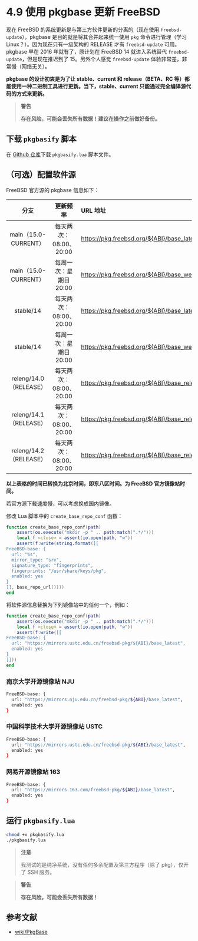 # 4.9 使用 pkgbase 更新 FreeBSD

现在 FreeBSD 的系统更新是与第三方软件更新的分离的（现在使用 `freebsd-update`），pkgbase 是目的就是将其合并起来统一使用 `pkg` 命令进行管理（学习 Linux？）。因为现在只有一级架构的 RELEASE 才有 `freebsd-update` 可用。pkgbase 早在 2016 年就有了，原计划在 FreeBSD 14 就进入系统替代 `freebsd-update`，但是现在推迟到了 15。另外个人感觉 `freebsd-update` 体验非常差，非常慢（网络无关）。

**pkgbase 的设计初衷是为了让 stable、current 和 release（BETA、RC 等）都能使用一种二进制工具进行更新。当下，stable、current 只能通过完全编译源代码的方式来更新。**

>**警告**
>
>**存在风险，可能会丢失所有数据！建议在操作之前做好备份。**

## 下载 `pkgbasify` 脚本

在 [Github 仓库](https://github.com/FreeBSDFoundation/pkgbasify)下载 `pkgbasify.lua` 脚本文件。

## （可选）配置软件源

FreeBSD 官方源的 pkgbase 信息如下：

| **分支** | **更新频率** | **URL 地址** |
| :---: | :---: | :--- |
| main（15.0-CURRENT） | 每天两次：08:00、20:00 | <https://pkg.freebsd.org/${ABI}/base_latest> |
| main（15.0-CURRENT） | 每周一次：星期日 20:00 | <https://pkg.freebsd.org/${ABI}/base_weekly> |
| stable/14 | 每天两次：08:00、20:00  | <https://pkg.freebsd.org/${ABI}/base_latest> |
| stable/14 | 每周一次：星期日 20:00 | <https://pkg.freebsd.org/${ABI}/base_weekly> |
| releng/14.0（RELEASE） | 每天两次：08:00、20:00 | <https://pkg.freebsd.org/${ABI}/base_release_0> |
| releng/14.1（RELEASE） | 每天两次：08:00、20:00 | <https://pkg.freebsd.org/${ABI}/base_release_1> |
| releng/14.2（RELEASE） | 每天两次：08:00、20:00 | <https://pkg.freebsd.org/${ABI}/base_release_2> |

**以上表格的时间已转换为北京时间，即东八区时间。为 FreeBSD 官方镜像站时间。**

若官方源下载速度慢，可以考虑换成国内镜像。

修改 Lua 脚本中的 `create_base_repo_conf` 函数：

```lua
function create_base_repo_conf(path)
	assert(os.execute("mkdir -p " .. path:match(".*/")))
	local f <close> = assert(io.open(path, "w"))
	assert(f:write(string.format([[
FreeBSD-base: {
  url: "%s",
  mirror_type: "srv",
  signature_type: "fingerprints",
  fingerprints: "/usr/share/keys/pkg",
  enabled: yes
}
]], base_repo_url())))
end
```

将软件源信息替换为下列镜像站中的任何一个，例如：

```lua
function create_base_repo_conf(path)
	assert(os.execute("mkdir -p " .. path:match(".*/")))
	local f <close> = assert(io.open(path, "w"))
	assert(f:write([[
FreeBSD-base: {
  url: "https://mirrors.ustc.edu.cn/freebsd-pkg/${ABI}/base_latest",
  enabled: yes
}
]]))
end
```


### 南京大学开源镜像站 NJU

```sh
FreeBSD-base: {
  url: "https://mirrors.nju.edu.cn/freebsd-pkg/${ABI}/base_latest",
  enabled: yes
}
```

### 中国科学技术大学开源镜像站 USTC

```sh
FreeBSD-base: {
  url: "https://mirrors.ustc.edu.cn/freebsd-pkg/${ABI}/base_latest",
  enabled: yes
}
```

### 网易开源镜像站 163

```sh
FreeBSD-base: {
  url: "https://mirrors.163.com/freebsd-pkg/${ABI}/base_latest",
  enabled: yes
}
```

## 运行 `pkgbasify.lua`

```sh
chmod +x pkgbasify.lua
./pkgbasify.lua
```

>**注意**
>
>我测试的是纯净系统，没有任何多余配置及第三方程序（除了 pkg），仅开了 SSH 服务。


>**警告**
>
>**存在风险，可能会丢失所有数据！**

## 参考文献

- [wiki/PkgBase](https://wiki.freebsd.org/PkgBase)


